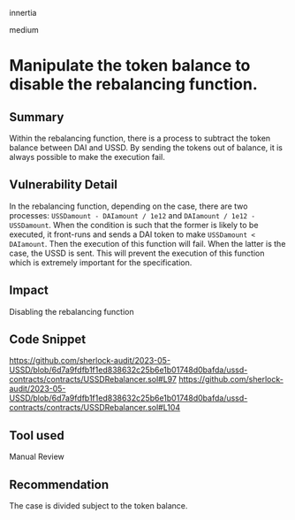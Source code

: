 innertia

medium

# Manipulate the token balance to disable the rebalancing function.

## Summary
Within the rebalancing function, there is a process to subtract the token balance between DAI and USSD.
By sending the tokens out of balance, it is always possible to make the execution fail.
## Vulnerability Detail
In the rebalancing function, depending on the case, there are two processes: `USSDamount - DAIamount / 1e12` and `DAIamount / 1e12 - USSDamount`.
When the condition is such that the former is likely to be executed, it front-runs and sends a DAI token to make `USSDamount < DAIamount`. Then the execution of this function will fail.
When the latter is the case, the USSD is sent.
This will prevent the execution of this function which is extremely important for the specification.
## Impact
Disabling the rebalancing function
## Code Snippet
https://github.com/sherlock-audit/2023-05-USSD/blob/6d7a9fdfb1f1ed838632c25b6e1b01748d0bafda/ussd-contracts/contracts/USSDRebalancer.sol#L97
https://github.com/sherlock-audit/2023-05-USSD/blob/6d7a9fdfb1f1ed838632c25b6e1b01748d0bafda/ussd-contracts/contracts/USSDRebalancer.sol#L104
## Tool used

Manual Review

## Recommendation
The case is divided subject to the token balance.
